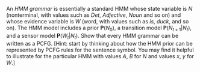 

An <i>HMM grammar</i> is essentially a standard HMM whose state
variable is $N$ (nonterminal, with values such as $Det$, $Adjective$,
$Noun$ and so on) and whose evidence variable is $W$ (word, with values
such as $is$, $duck$, and so on). The HMM model includes a prior
${\textbf{P}}(N_0)$, a transition model
${\textbf{P}}(N_{t+1}|N_t)$, and a sensor model
${\textbf{P}}(W_t|N_t)$. Show that every HMM grammar can be
written as a PCFG. [Hint: start by thinking about how the HMM prior can
be represented by PCFG rules for the sentence symbol. You may find it
helpful to illustrate for the particular HMM with values $A$, $B$ for
$N$ and values $x$, $y$ for $W$.]
